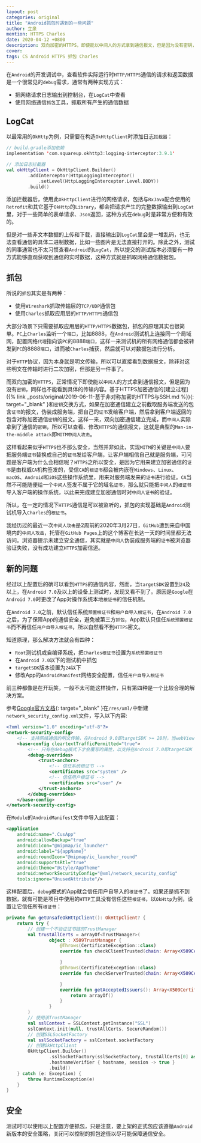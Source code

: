 ```yaml
---
layout: post
categories: original
title: "Android抓包时遇到的一些问题"
author: 立泉
mention: HTTPS Charles
date: 2020-04-12 +0800
description: 双向加密的HTTPS，即使能以中间人的方式拿到通信报文，但是因为没有密钥，同样也不能看到具体的传输内容。基于HTTPS加密通信的建立过程和密钥交换方式，如果在加密通信建立之前截取服务端发送的包含证书的报文，伪装成服务端，把自己的证书发给客户端，然后拿到客户端返回的包含对称加密通信密钥的报文。这样一来，双向加密通信建立完成，而中间人实际拿到了通信的密钥，所以可以查看、修改HTTPS的通信报文，这就是典型的MITM中间人攻击。
cover: 
tags: CS Android HTTPS 抓包 Charles
---
```


在`Android`的开发调试中，查看软件实际运行时`HTTP/HTTPS`通信的请求和返回数据是一个很常见的`debug`需求，通常有两种实现方式：

* 把网络请求日志输出到控制台，在`LogCat`中查看
* 使用网络通信`抓包`工具，抓取所有产生的通信数据

## LogCat

以最常用的`OkHttp`为例，只需要在构造`OkHttpClient`时添加日志`拦截器`：

```kotlin
// build.gradle添加依赖
implementation 'com.squareup.okhttp3:logging-interceptor:3.9.1'

// 添加日志拦截器
val okHttpClient = OkHttpClient.Builder()
        .addInterceptor(HttpLoggingInterceptor()
            .setLevel(HttpLoggingInterceptor.Level.BODY))
        .build()
```

添加拦截器后，使用此`OkHttpClient`进行的网络请求，包括与`RxJava`配合使用的`Retrofit`和其它基于`OkHttp`的`Library`，都会把请求产生的完整数据输出到`LogCat`里，对于一些简单的表单请求、`Json`返回，这种方式在`debug`时是非常方便和有效的。

但是对一些非文本数据的上传和下载，直接输出到`LogCat`里会是一堆乱码，也无法查看通信的具体二进制数据，比如一些图片是无法直接打开的。除此之外，测试的同事通常也不太习惯查看`Android`的`LogCat`，所以提交的测试版本必须要有一种方式能够直观获取到通信的实时数据，这种方式就是抓取网络通信数据包。

## 抓包

所说的`抓包`其实是有两种：

* 使用`Wireshark`抓取传输层的`TCP/UDP`通信包
* 使用`Charles`抓取应用层的`HTTP/HTTPS`通信包

大部分场景下只需要抓取应用层的`HTTP/HTTPS`数据包，抓包的原理其实也很简单。`PC`上`Charles`监听一个`端口`，比如8888，在`Android`测试机上连接同一个局域网，配置网络`代理`指向该`PC`的8888`端口`，这样一来测试机的所有网络通信都会被转发到`PC`的8888`端口`，进而被`Charles`捕获，然后就可以对数据包进行分析。

对于`HTTP`协议，因为本身就是明文传输，所以可以直接看到数据报文，除非对这些明文在传输时进行二次加密，但那是另一件事了。

而双向加密的`HTTPS`，正常情况下即使能以`中间人`的方式拿到通信报文，但是因为没有`密钥`，同样也不能看到具体的传输内容。基于HTTPS加密通信的[建立过程]({% link _posts/original/2019-06-11-基于非对称加密的HTTPS与SSH.md %}){: target="_blank" }和`密钥`交换方式，如果在加密通信建立之前截取服务端发送的包含`证书`的报文，伪装成服务端，把自己的`证书`发给客户端，然后拿到客户端返回的包含对称加密通信`密钥`的报文。这样一来，双向加密通信建立完成，而`中间人`实际拿到了通信的`密钥`，所以可以查看、修改`HTTPS`的通信报文，这就是典型的`Man-in-the-middle attack`即`MITM中间人攻击`。

这样看起来似乎`HTTPS`也不那么安全，当然并非如此，实现`MITM`的关键是`中间人`要把服务端`证书`替换成自己的`证书`发给客户端，让客户端相信自己就是服务端，可问题是客户端为什么会相信呢？`HTTPS`之所以安全，是因为它用来建立加密通信的`证书`是由权威`CA`机构签发的，受信`CA`的`根证书`都会被内嵌在`Windows`、`Linux`、`macOS`、`Android`和`iOS`这些操作系统里，用来对服务端发来的`证书`进行验证。`CA`当然不可能随便给一个`中间人`签发不属于它的域名`证书`，那么就只能把`中间人`的`根证书`导入客户端的操作系统，以此来完成建立加密通信时对`中间人证书`的验证。

所以，在一定的情况下`HTTPS`通信是可以被监听的，抓包的实现基础是`Android`测试机导入`Charles`的`根证书`。

我经历过的最近一次`中间人攻击`是2周前的2020年3月27日，`GitHub`遭到来自中国境内的`中间人攻击`，托管在`GitHub Pages`上的这个博客在长达一天的时间里都无法访问。浏览器提示未建立安全通信，其实就是`中间人`伪装成服务端的`证书`被浏览器验证失败，没有成功建立`HTTPS`加密信道。


## 新的问题

经过以上配置后的确可以看到`HTTPS`的通信内容，然而，当`targetSDK`设置到`24`及以上，在`Android 7.0`及以上的设备上测试时，发现又看不到了。原因是`Google`在`Android 7.0`时更改了App对操作系统本地`根证书`的信任机制。

在`Android 7.0`之前，默认信任系统`预置根证书`和`用户自导入根证书`，在`Android 7.0`之后，为了保障App的通信安全，避免被第三方`抓包`，App默认只信任`系统预置根证书`而不再信任`用户自导入根证书`，所以自然看不到`HTTPS`密文。

知道原理，那么解决方法就会有四种：

* `Root`测试机或自编译系统，把`Charles根证书`设置为`系统预置根证书`
* 在`Android 7.0`以下的测试机中抓包
* `targetSDK`版本设置为`24`以下
* 修改App的`AndroidManifest`网络安全配置，信任`用户自导入根证书`

前三种都像是在开玩笑，一般不太可能这样操作，只有第四种是一个比较合理的解决方案。

参考[Google官方文档](https://developer.android.com/training/articles/security-config){: target="_blank" }在`/res/xml/`中新建`network_security_config.xml`文件，写入以下内容:

```xml
<?xml version="1.0" encoding="utf-8"?>
<network-security-config>
    <!-- 支持网络通信的明文传输，在Android 9.0即targetSDK >= 28时，当webView访问http站点时，需要配置此项 -->
    <base-config cleartextTrafficPermitted="true">
        <!-- 只有在debug模式下才会覆写的属性，以支持在Android 7.0即targetSDK >= 24时使用用户自导入CA根证书抓包 -->
        <debug-overrides>
            <trust-anchors>
                <!-- 信任系统根证书 -->
                <certificates src="system" />
                <!-- 信任用户根证书 -->
                <certificates src="user" />
            </trust-anchors>
        </debug-overrides>
    </base-config>
</network-security-config>
```

在`Module`的`AndroidManifest`文件中导入此配置：

```xml
<application
    android:name=".CusApp"
    android:allowBackup="true"
    android:icon="@mipmap/ic_launcher"
    android:label="${appName}"
    android:roundIcon="@mipmap/ic_launcher_round"
    android:supportsRtl="true"
    android:theme="@style/AppTheme"
    android:networkSecurityConfig="@xml/network_security_config"
    tools:ignore="UnusedAttribute"/>
```

这样配置后，`debug`模式的App就会信任用户自导入的`根证书`了。如果还是抓不到数据，就有可能是项目中使用的`HTTP`工具没有信任这些`根证书`，以`OkHttp`为例，设置让它信任所有`根证书`：

```kotlin
private fun getUnsafeOkHttpClient(): OkHttpClient? {
    return try {
        // 创建一个不验证证书链的TrustManager
        val trustAllCerts = arrayOf<TrustManager>(
                object : X509TrustManager {
                    @Throws(CertificateException::class)
                    override fun checkClientTrusted(chain: Array<X509Certificate?>?, authType: String?) {

                    }
                    @Throws(CertificateException::class)
                    override fun checkServerTrusted(chain: Array<X509Certificate?>?, authType: String?) {

                    }
                    override fun getAcceptedIssuers(): Array<X509Certificate?>? {
                        return arrayOf()
                    }
                }
        )
        // 使用该TrustManager
        val sslContext = SSLContext.getInstance("SSL")
        sslContext.init(null, trustAllCerts, SecureRandom())
        // 创建SSLSocketFactory
        val sslSocketFactory = sslContext.socketFactory
        // 创建OkHttpClient
        OkHttpClient.Builder()
                .sslSocketFactory(sslSocketFactory, trustAllCerts[0] as X509TrustManager)
                .hostnameVerifier { hostname, session -> true }
                .build()
    } catch (e: Exception) {
        throw RuntimeException(e)
    }
}
```

## 安全

测试时可以使用以上配置方便抓包，只是注意，要上架的正式包应该遵循`Android`新版本的安全策略，关闭可以控制的抓包途径以尽可能保障通信安全。